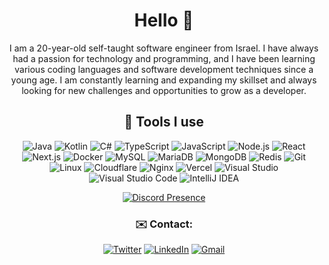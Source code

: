 <div align="center">
  
# Hello 👋
I am a 20-year-old self-taught software engineer from Israel. I have always had a passion for technology and programming, and I have been learning various coding languages and software development techniques since a young age. I am constantly learning and expanding my skillset and always looking for new challenges and opportunities to grow as a developer.

## 🔧 Tools I use 
![Java](https://img.shields.io/badge/-Java-black?&style=for-the-badge&logo=openjdk)
![Kotlin](https://img.shields.io/badge/Kotlin-black?&style=for-the-badge&logo=kotlin)
![C#](https://img.shields.io/badge/C%23-black?style=for-the-badge&logo=c-sharp&logoColor=white)
![TypeScript](https://img.shields.io/badge/-TypeScript-black?&style=for-the-badge&logo=typescript)
![JavaScript](https://img.shields.io/badge/-JavaScript-black?&style=for-the-badge&logo=javascript)
![Node.js](https://img.shields.io/badge/-NodeJS-black?&style=for-the-badge&logo=Node.js)
![React](https://img.shields.io/badge/-React-black?&style=for-the-badge&logo=react)
![Next.js](https://img.shields.io/badge/-Next.js-black?&style=for-the-badge&logo=next.js)
![Docker](https://img.shields.io/badge/-Docker-black?&style=for-the-badge&logo=docker)
![MySQL](https://img.shields.io/badge/-MySQL-black?&style=for-the-badge&logo=mysql)
![MariaDB](https://img.shields.io/badge/-MariaDB-black?&style=for-the-badge&logo=mariadb)
![MongoDB](https://img.shields.io/badge/-MongoDB-black?&style=for-the-badge&logo=mongodb)
![Redis](https://img.shields.io/badge/-Redis-black?&style=for-the-badge&logo=redis)
![Git](https://img.shields.io/badge/-Git-black?&style=for-the-badge&logo=git)
![Linux](https://img.shields.io/badge/-Linux-black?&style=for-the-badge&logo=linux)
![Cloudflare](https://img.shields.io/badge/-Cloudflare-black?&style=for-the-badge&logo=cloudflare)
![Nginx](https://img.shields.io/badge/-Nginx-black?&style=for-the-badge&logo=nginx)
![Vercel](https://img.shields.io/badge/-Vercel-black?&style=for-the-badge&logo=vercel)
![Visual Studio](https://img.shields.io/badge/-Visual%20Studio-black?&style=for-the-badge&logo=visualstudio)
![Visual Studio Code](https://img.shields.io/badge/-Visual%20Studio%20Code-black?&style=for-the-badge&logo=visualstudiocode)
![IntelliJ IDEA](https://img.shields.io/badge/-IntelliJ%20IDEA-black?&style=for-the-badge&logo=intellijidea)

[![Discord Presence](https://lanyard.cnrad.dev/api/185711883460935680)](https://discord.com/users/185711883460935680)

### ✉️ Contact:
[![Twitter](https://img.shields.io/badge/twitter-%230077B5.svg?style=for-the-badge&logo=twitter&logoColor=white)](https://twitter.com/itsrishon)
[![LinkedIn](https://img.shields.io/badge/linkedin-%230077B5.svg?style=for-the-badge&logo=linkedin&logoColor=white)](https://www.linkedin.com/in/rishonj/)
[![Gmail](https://img.shields.io/badge/Gmail-D14836?style=for-the-badge&logo=gmail&logoColor=white)](mailto:mail@rishon.systems)

</div>
